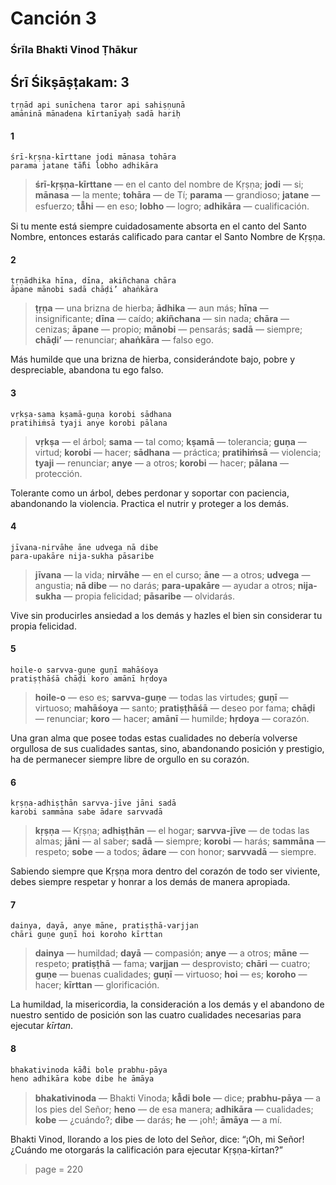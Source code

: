 # Canción 3

### Śrīla Bhakti Vinod Ṭhākur

## Śrī Śikṣāṣṭakam: 3

    tṛṇād api sunīchena taror api sahiṣṇunā
    amāninā mānadena kīrtanīyaḥ sadā hariḥ

#### 1

    śrī-kṛṣṇa-kīrttane jodi mānasa tohāra
    parama jatane tā̐hi lobho adhikāra

> **śrī-kṛṣṇa-kīrttane** — en el canto del nombre de Kṛṣṇa; **jodi** — si; **mānasa** — la mente; **tohāra** — de Tí; **parama** — grandioso; **jatane** — esfuerzo; **tā̐hi** — en eso; **lobho** — logro; **adhikāra** — cualificación.

Si tu mente está siempre cuidadosamente absorta en el canto del Santo Nombre, entonces estarás calificado para cantar el Santo Nombre de Kṛṣṇa.

#### 2

    ṭṛṇādhika hīna, dīna, akiñchana chāra
    āpane mānobi sadā chāḍi’ ahaṅkāra

> **ṭṛṇa** — una brizna de hierba; **ādhika** — aun más; **hīna** — insignificante; **dīna** — caído; **akiñchana** — sin nada; **chāra** — cenizas; **āpane** — propio; **mānobi** — pensarás; **sadā** — siempre; **chāḍi’** — renunciar; **ahaṅkāra** — falso ego.

Más humilde que una brizna de hierba, considerándote bajo, pobre y despreciable, abandona tu ego falso.

#### 3

    vṛkṣa-sama kṣamā-guṇa korobi sādhana
    pratihiṁsā tyaji anye korobi pālana

> **vṛkṣa** — el árbol; **sama** — tal como; **kṣamā** — tolerancia; **guṇa** — virtud; **korobi** — hacer; **sādhana** — práctica; **pratihiṁsā** — violencia; **tyaji** — renunciar; **anye** — a otros; **korobi** — hacer; **pālana** — protección.

Tolerante como un árbol, debes perdonar y soportar con paciencia, abandonando la violencia. Practica el nutrir y proteger a los demás.

#### 4

    jīvana-nirvāhe āne udvega nā dibe
    para-upakāre nija-sukha pāsaribe

> **jīvana** — la vida; **nirvāhe** — en el curso; **āne** — a otros; **udvega** — angustia; **nā dibe** — no darás; **para-upakāre** — ayudar a otros; **nija-sukha** — propia felicidad; **pāsaribe** — olvidarás.

Vive sin producirles ansiedad a los demás y hazles el bien sin considerar tu propia felicidad.

#### 5

    hoile-o sarvva-guṇe guṇī mahāśoya
    pratiṣṭhāśā chāḍi koro amānī hṛdoya

> **hoile-o** — eso es; **sarvva-guṇe** — todas las virtudes; **guṇī** — virtuoso; **mahāśoya** — santo; **pratiṣṭhāśā** — deseo por fama; **chāḍi** — renunciar; **koro** — hacer; **amānī** — humilde; **hṛdoya** — corazón.

Una gran alma que posee todas estas cualidades no debería volverse orgullosa de sus cualidades santas, sino, abandonando posición y prestigio, ha de permanecer siempre libre de orgullo en su corazón.

#### 6

    kṛṣṇa-adhiṣṭhān sarvva-jīve jāni sadā
    karobi sammāna sabe ādare sarvvadā

> **kṛṣṇa** — Kṛṣṇa; **adhiṣṭhān** — el hogar; **sarvva-jīve** — de todas las almas; **jāni** — al saber; **sadā** — siempre; **korobi** — harás; **sammāna** — respeto; **sobe** — a todos; **ādare** — con honor; **sarvvadā** — siempre.

Sabiendo siempre que Kṛṣṇa mora dentro del corazón de todo ser viviente, debes siempre respetar y honrar a los demás de manera apropiada.

#### 7

    dainya, dayā, anye māne, pratiṣṭhā-varjjan
    chāri guṇe guṇī hoi koroho kīrttan

> **dainya** — humildad; **dayā** — compasión; **anye** — a otros; **māne** — respeto; **pratiṣṭhā** — fama; **varjjan** — desprovisto; **chāri** — cuatro; **guṇe** — buenas cualidades; **guṇī** — virtuoso; **hoi** — es; **koroho** — hacer; **kīrttan** — glorificación.

La humildad, la misericordia, la consideración a los demás y el abandono de nuestro sentido de posición son las cuatro cualidades necesarias para ejecutar *kīrtan*.

#### 8

    bhakativinoda kā̐di bole prabhu-pāya
    heno adhikāra kobe dibe he āmāya

> **bhakativinoda** — Bhakti Vinoda; **kā̐di bole** — dice; **prabhu-pāya** — a los pies del Señor; **heno** — de esa manera; **adhikāra** — cualidades; **kobe** — ¿cuándo?; **dibe** — darás; **he** — ¡oh!; **āmāya** — a mí.

Bhakti Vinod, llorando a los pies de loto del Señor, dice: “¡Oh, mi Señor! ¿Cuándo me otorgarás la calificación para ejecutar Kṛṣṇa-kīrtan?”


> page = 220
